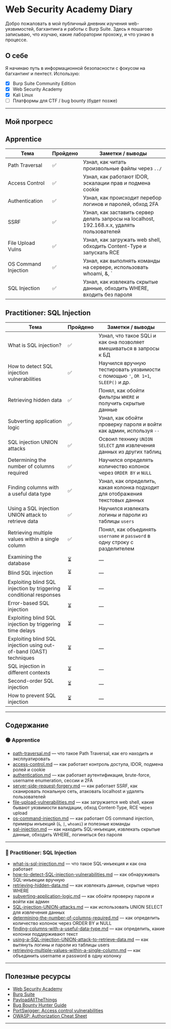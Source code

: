 # Web Security Academy Diary

Добро пожаловать в мой публичный дневник изучения web-уязвимостей, багхантинга и работы с Burp Suite. Здесь я пошагово записываю, что изучаю, какие лаборатории прохожу, и что узнаю в процессе.

## О себе
Я начинаю путь в информационной безопасности с фокусом на багхантинг и пентест. Использую:
- [x] Burp Suite Community Edition
- [x] Web Security Academy
- [x] Kali Linux
- [ ] Платформы для CTF / bug bounty (будет позже)

---

## Мой прогресс

## Apprentice

| Тема                        | Пройдено | Заметки / выводы |
|-----------------------------|----------|------------------|
| Path Traversal              | ✅        | Узнал, как читать произвольные файлы через `../` |
| Access Control              | ✅        | Узнал, как работают IDOR, эскалации прав и подмена cookie  |
| Authentication              | ✅        | Узнал, как происходит перебор логинов и паролей, обход 2FA |
| SSRF                        | ✅        | Узнал, как заставить сервер делать запросы на localhost, 192.168.x.x, удалять пользователей |
| File Upload Vulns           | ✅        | Узнал, как загружать web shell, обходить Content-Type и запускать RCE |
| OS Command Injection        | ✅        | Узнал, как выполнять команды на сервере, использовать whoami, &, ` |
| SQL Injection               | ✅        | Узнал, как извлекать скрытые данные, обходить WHERE, входить без пароля |


## Practitioner: SQL Injection

| Тема                                                                 | Пройдено | Заметки / выводы |
|----------------------------------------------------------------------|----------|------------------|
| What is SQL injection?                                               | ✅        | Узнал, что такое SQLi и как она позволяет вмешиваться в запросы к БД |
| How to detect SQL injection vulnerabilities                          | ✅        | Научился вручную тестировать уязвимости с помощью `'`, `OR 1=1`, `SLEEP()` и др. |
| Retrieving hidden data                                               | ✅        | Понял, как обойти фильтры `WHERE` и получить скрытые данные |
| Subverting application logic                                         | ✅        | Узнал, как обойти проверку пароля и войти как админ, используя `--` |
| SQL injection UNION attacks                                          | ✅        | Освоил технику `UNION SELECT` для извлечения данных из других таблиц |
| Determining the number of columns required                           | ✅        | Научился определять количество колонок через `ORDER BY` и `NULL` |
| Finding columns with a useful data type                              | ✅        | Узнал, как определить, какая колонка подходит для отображения текстовых данных |
| Using a SQL injection UNION attack to retrieve data                  | ✅        | Научился извлекать логины и пароли из таблицы `users` |
| Retrieving multiple values within a single column                    | ✅        | Понял, как объединять `username` и `password` в одну строку с разделителем |
| Examining the database                                               | ⏳        | — |
| Blind SQL injection                                                  | ⏳        | — |
| Exploiting blind SQL injection by triggering conditional responses   | ⏳        | — |
| Error-based SQL injection                                            | ⏳        | — |
| Exploiting blind SQL injection by triggering time delays             | ⏳        | — |
| Exploiting blind SQL injection using out-of-band (OAST) techniques   | ⏳        | — |
| SQL injection in different contexts                                  | ⏳        | — |
| Second-order SQL injection                                           | ⏳        | — |
| How to prevent SQL injection                                         | ⏳        | — |


---

## Содержание

### 🟢 Apprentice

- [path-traversal.md](path-traversal.md) — что такое Path Traversal, как его находить и эксплуатировать
- [access-control.md](access-control.md) — как работает контроль доступа, IDOR, подмена ролей и cookie
- [authentication.md](authentication.md) — как работает аутентификация, brute-force, username enumeration, сессии и 2FA
- [server-side-request-forgery.md](server-side-request-forgery.md) — как работает SSRF, как сканировать локальную сеть, атаковать localhost и удалять пользователей
- [file-upload-vulnerabilities.md](file-upload-vulnerabilities.md) — как загружается web shell, какие бывают уязвимости валидации, обход Content-Type, RCE через upload
- [os-command-injection.md](os-command-injection.md) — как работает OS command injection, примеры инъекций (`&`, `|`, `whoami`) и полезные команды
- [sql-injection.md](sql-injection.md) — как находить SQL-инъекции, извлекать скрытые данные, обходить WHERE, логиниться без пароля

---

### 🔵 Practitioner: SQL Injection

- [what-is-sql-injection.md](what-is-sql-injection.md) — что такое SQL-инъекция и как она работает
- [how-to-detect-SQL-injection-vulnerabilities.md](how-to-detect-SQL-injection-vulnerabilities.md) — как обнаруживать SQL-инъекции вручную
- [retrieving-hidden-data.md](retrieving-hidden-data.md) — как извлекать данные, скрытые через WHERE
- [subverting-application-logic.md](subverting-application-logic.md) — как обойти проверку пароля и войти как админ
- [SQL-injection-UNION-attacks.md](SQL-injection-UNION-attacks.md) — как использовать UNION SELECT для извлечения данных
- [determining-the-number-of-columns-required.md](determining-the-number-of-columns-required.md) — как определить количество колонок через ORDER BY и NULL
- [finding-columns-with-a-useful-data-type.md](finding-columns-with-a-useful-data-type.md) — как определить, какие колонки поддерживают текст
- [using-a-SQL-injection-UNION-attack-to-retrieve-data.md](using-a-SQL-injection-UNION-attack-to-retrieve-data.md) — как вытянуть логины и пароли из таблицы users
- [retrieving-multiple-values-within-a-single-column.md](retrieving-multiple-values-within-a-single-column.md) — как объединить username и password в одну колонку
  
---

## Полезные ресурсы

- [Web Security Academy](https://portswigger.net/web-security)
- [Burp Suite](https://portswigger.net/burp)
- [PayloadAllTheThings](https://github.com/swisskyrepo/PayloadsAllTheThings)
- [Bug Bounty Hunter Guide](https://github.com/nahamsec/Resources-for-Beginner-Bug-Bounty-Hunters)
- [PortSwigger: Access control vulnerabilities](https://portswigger.net/web-security/access-control)
- [OWASP: Authorization Cheat Sheet](https://cheatsheetseries.owasp.org/cheatsheets/Authorization_Cheat_Sheet.html)

---
